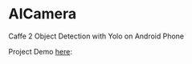 # AICamera

Caffe 2 Object Detection with Yolo on Android Phone

Project Demo  [here](https://youtu.be/t8ckOcsnZYk):




